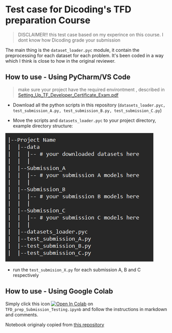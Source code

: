 # Test case for Dicoding's TFD preparation Course

>DISCLAIMER!! this test case based on my experince on this course. I dont know how Dicoding grade your submission

The main thing is the `dataset_loader.pyc` module, it contain the preprocessing for each dataset for each problem. It's been coded in a way which I think is close to how in the original reviewer.

## How to use - Using PyCharm/VS Code


> make sure your project have the required environtment , described in [Setting_Up_TF_Developer_Certificate_Exam.pdf](https://www.tensorflow.org/extras/cert/Setting_Up_TF_Developer_Certificate_Exam.pdf)

* Download all the python scripts in this repository (`datasets_loader.pyc, test_submission_A.py, test_submission_B.py, test_submission_C.py`)

* Move the scripts and `datasets_loader.pyc` to your project directory, example directory structure:

![Alt text](image-1.png)

* run the `test_submision_X.py` for each submission A, B and C respectively

## How to use - Using Google Colab

Simply click this icon <a href="https://colab.research.google.com/github/yunama47/TFD_Prep_Submission-Testing/blob/main/TFD_Prep_Submission_Testing.ipynb" target="_blank"><img src="https://colab.research.google.com/assets/colab-badge.svg" alt="Open In Colab"/></a> on `TFD_prep_Submission_Testing.ipynb` and follow the instructions in markdown and comments.
  
Notebook originaly copied from [this repository](https://github.com/Lawytel/colab-tf-env) 